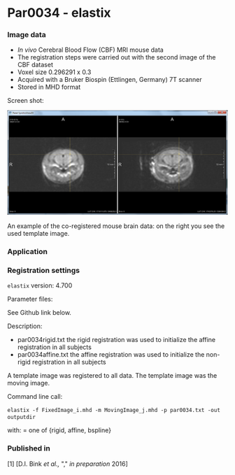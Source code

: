 # Par0034 - elastix

###  Image data

* _In vivo_ Cerebral Blood Flow (CBF) MRI mouse data
* The registration steps were carried out with the second image of the CBF dataset
* Voxel size 0.296291 x 0.3
* Acquired with a Bruker Biospin (Ettlingen, Germany) 7T scanner
* Stored in MHD format

Screen shot:

![alt-text](Bink_elastix_wiki_IN_VIVO_CBF_screenshot.png)

An example of the co-registered mouse brain data: on the right you see the used template image.

###  Application

###  Registration settings

`elastix` version: 4.700

Parameter files:

See Github link below.

Description:

* par0034rigid.txt the rigid registration was used to initialize the affine registration in all subjects
* par0034affine.txt the affine registration was used to initialize the non-rigid registration in all subjects

A template image was registered to all data. The template image was the moving image.

Command line call:


    elastix -f FixedImage_i.mhd -m MovingImage_j.mhd -p par0034.txt -out outputdir


with:  = one of {rigid, affine, bspline}

###  Published in

[1] [D.I. Bink _et al.,_ "," _in preparation_ 2016]
